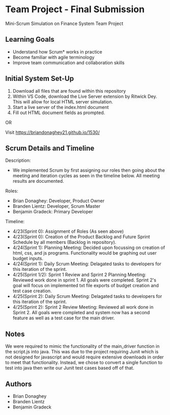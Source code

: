 # Team Project - Final Submission

Mini-Scrum Simulation on Finance System Team Project

## Learning Goals

- Understand how Scrum* works in practice
- Become familiar with agile terminology
- Improve team communication and collaboration skills

## Initial System Set-Up

1. Download all files that are found within this repository
2. Within VS Code, download the Live Server extension by Ritwick Dey. This will allow for local HTML server simulation.
3. Start a live server of the index.html document
4. Fill out HTML document fields as prompted.

OR 

Visit https://briandonaghey21.github.io/1530/

## Scrum Details and Timeline

Description:
- We implemented Scrum by first assigning our roles then going about the meeting and iteration cycles as seen in the timeline below. All meeting results are documented. 

Roles: 
- Brian Donaghey: Developer, Product Owner
- Branden Lientz: Developer, Scrum Master
- Benjamin Gradeck: Primary Developer

Timeline:

- 4/23(Sprint 0): Assignment of Roles (As seen above)
- 4/23(Sprint 0): Creation of the Product Backlog and Future Sprint Schedule by all members (Backlog in repository).
- 4/24(Sprint 1): Planning Meeting: Decided upon focussing on creation of html, css, and js programs. Functionality would be graphing out user budget inputs.
- 4/24(Sprint 1): Daily Scrum Meeting: Delagated tasks to developers for this iteration of the sprint.
- 4/25(Sprint 1/2): Sprint 1 Review and Sprint 2 Planning Meeting: Reviewed work done in sprint 1. All goals were completed. Sprint 2's goal will focus on implemented txt file exports of budget creation and test case creation.
- 4/25(Sprint 2): Daily Scrum Meeting: Delagated tasks to developers for this iteration of the sprint.
- 4/25(Sprint 2): Sprint 2 Review Meeting: Reviewed all work done in Sprint 2. All goals were completed and system now has a second feature as well as a test case for the main driver.


## Notes

We were required to mimic the functionality of the main_driver function in the script.js into java. This was due to the project 
requiring Junit which is not designed for javascript and would require extensive downloads in order to meet that functionality. Instead,
we chose to convert a single function to test into java then write our Junit test cases based off of that.
 
## Authors

- Brian Donaghey
- Branden Lientz
- Benjamin Gradeck
